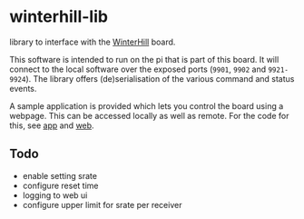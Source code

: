 # winterhill-lib
library to interface with the [WinterHill](https://wiki.batc.org.uk/WinterHill_Receiver_Project) board.

This software is intended to run on the pi that is part of this board.
It will connect to the local software over the exposed ports (`9901`, `9902` and `9921-9924`).
The library offers (de)serialisation of the various command and status events.

A sample application is provided which lets you control the board using a webpage.
This can be accessed locally as well as remote. For the code for this, see [app](app/) and [web](web/).


## Todo
* enable setting srate
* configure reset time
* logging to web ui
* configure upper limit for srate per receiver 
